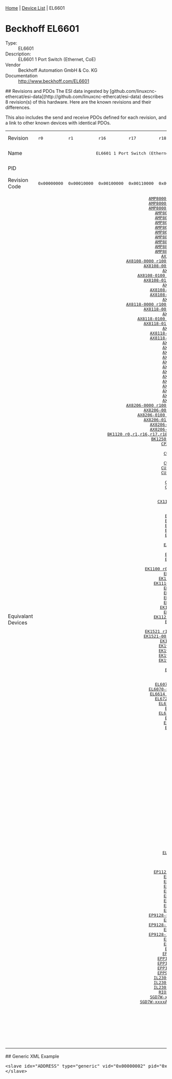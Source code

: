 <div class="nav"><a href="/esi-data">Home</a> | <a href="/esi-data/devices">Device List</a> | EL6601</div>

#  Beckhoff EL6601

<dl>
  <dt>Type:</dt><dd>EL6601</dd>
  <dt>Description:</dt><dd>EL6601 1 Port Switch (Ethernet, CoE)</dd>
  <dt>Vendor</dt><dd>Beckhoff Automation GmbH & Co. KG</dd>
  <dt>Documentation</dt><dd><a href="http://www.beckhoff.com/EL6601">http://www.beckhoff.com/EL6601</a></dd>
</dl>
## Revisions and PDOs
The ESI data ingested by [github.com/linuxcnc-ethercat/esi-data](http://github.com/linuxcnc-ethercat/esi-data) describes 8 revision(s) of this hardware.  Here are the known revisions and their differences.

This also includes the send and receive PDOs defined for each revision, and a link to other known devices with identical PDOs.

<table>
<tr >
<td class="first">Revision</td>
<td ><pre>r0</pre></td>
<td ><pre>r1</pre></td>
<td ><pre>r16</pre></td>
<td ><pre>r17</pre></td>
<td ><pre>r18</pre></td>
<td ><pre>r19</pre></td>
<td ><pre>r21</pre></td>
<td ><pre>r9995</pre></td>
</tr>
<tr >
<td class="first">Name</td>
<td  colspan=7 align="center"><pre>EL6601 1 Port Switch (Ethernet, CoE)</pre></td>
<td ><pre>EL6601 1 Port Switch (Ethernet)</pre></td>
</tr>
<tr >
<td class="first">PID</td>
<td  colspan=8 align="center"><pre>0x19c93052</pre></td>
</tr>
<tr >
<td class="first">Revision Code</td>
<td ><pre>0x00000000</pre></td>
<td ><pre>0x00010000</pre></td>
<td ><pre>0x00100000</pre></td>
<td ><pre>0x00110000</pre></td>
<td ><pre>0x00120000</pre></td>
<td ><pre>0x00130000</pre></td>
<td ><pre>0x00150000</pre></td>
<td ><pre>0x270b0000</pre></td>
</tr>
<tr >
<td class="first">Equivalant Devices</td>
<td  colspan=8 align="center"><pre><a href="AMP8000-0000">AMP8000-0000 r103,r104,r105</a><br/><a href="AMP8000-0010">AMP8000-0010 r103,r104,r105</a><br/><a href="AMP8000-0030">AMP8000-0030 r103,r104,r105</a><br/><a href="AMP8040-0000">AMP8040-0000 r104,r105</a><br/><a href="AMP8040-0010">AMP8040-0010 r104,r105</a><br/><a href="AMP8040-0030">AMP8040-0030 r104,r105</a><br/><a href="AMP8620-A000">AMP8620-A000 r200,r201</a><br/><a href="AMP8620-B000">AMP8620-B000 r200,r201</a><br/><a href="AMP8805-A000">AMP8805-A000 r200,r201</a><br/><a href="AMP8805-B000">AMP8805-B000 r200,r201</a><br/><a href="AMP8805-D000">AMP8805-D000 r200,r201</a><br/><a href="AMP8805-E000">AMP8805-E000 r200,r201</a><br/><a href="AX2000-B110">AX2000-B110 r9995</a><br/><a href="AX8108-0000">AX8108-0000 r100,r101,r102,r103,r104,r105,r41</a><br/><a href="AX8108-0010">AX8108-0010 r102,r103,r104,r105</a><br/><a href="AX8108-0020">AX8108-0020 r105</a><br/><a href="AX8108-0100">AX8108-0100 r101,r102,r103,r104,r105</a><br/><a href="AX8108-0110">AX8108-0110 r102,r103,r104,r105</a><br/><a href="AX8108-0120">AX8108-0120 r105</a><br/><a href="AX8108-0200">AX8108-0200 r103,r104,r105</a><br/><a href="AX8108-0210">AX8108-0210 r103,r104,r105</a><br/><a href="AX8108-0220">AX8108-0220 r105</a><br/><a href="AX8118-0000">AX8118-0000 r100,r101,r102,r103,r104,r105,r41</a><br/><a href="AX8118-0010">AX8118-0010 r102,r103,r104,r105</a><br/><a href="AX8118-0020">AX8118-0020 r105</a><br/><a href="AX8118-0100">AX8118-0100 r101,r102,r103,r104,r105</a><br/><a href="AX8118-0110">AX8118-0110 r102,r103,r104,r105</a><br/><a href="AX8118-0120">AX8118-0120 r105</a><br/><a href="AX8118-0200">AX8118-0200 r103,r104,r105</a><br/><a href="AX8118-0210">AX8118-0210 r103,r104,r105</a><br/><a href="AX8118-0220">AX8118-0220 r105</a><br/><a href="AX8125-0000">AX8125-0000 r105</a><br/><a href="AX8125-0020">AX8125-0020 r105</a><br/><a href="AX8125-0100">AX8125-0100 r105</a><br/><a href="AX8125-0120">AX8125-0120 r105</a><br/><a href="AX8125-0200">AX8125-0200 r105</a><br/><a href="AX8125-0220">AX8125-0220 r105</a><br/><a href="AX8140-0000">AX8140-0000 r105</a><br/><a href="AX8140-0020">AX8140-0020 r105</a><br/><a href="AX8140-0100">AX8140-0100 r105</a><br/><a href="AX8140-0120">AX8140-0120 r105</a><br/><a href="AX8140-0200">AX8140-0200 r105</a><br/><a href="AX8140-0220">AX8140-0220 r105</a><br/><a href="AX8206-0000">AX8206-0000 r100,r101,r102,r103,r104,r105,r41</a><br/><a href="AX8206-0010">AX8206-0010 r102,r103,r104,r105</a><br/><a href="AX8206-0100">AX8206-0100 r101,r102,r103,r104,r105</a><br/><a href="AX8206-0110">AX8206-0110 r102,r103,r104,r105</a><br/><a href="AX8206-0200">AX8206-0200 r103,r104,r105</a><br/><a href="AX8206-0210">AX8206-0210 r103,r104,r105</a><br/><a href="BK1120">BK1120 r0,r1,r16,r17,r18,r19,r20,r21,r9995,r9996,r9997,r9998</a><br/><a href="BK1250">BK1250 r0,r16,r17,r18,r19</a><br/><a href="CPXXXX-BK1150">CPXXXX-BK1150 r16</a><br/><a href="CU1123">CU1123 r16</a><br/><a href="CU1123-0010">CU1123-0010 r16</a><br/><a href="CU1124">CU1124 r16</a><br/><a href="CU1128">CU1128 r0,r1,r2</a><br/><a href="CU1128-B">CU1128-B r0,r1,r2</a><br/><a href="CU1128-C">CU1128-C r0,r1,r2</a><br/><a href="CU1521">CU1521 r0</a><br/><a href="CU1521-0010">CU1521-0010 r0</a><br/><a href="CU1521-0020">CU1521-0020 r0</a><br/><a href="CU1561">CU1561 r0</a><br/><a href="CU2508">CU2508 r0</a><br/><a href="CX1100-0004">CX1100-0004 r0,r1,r2</a><br/><a href="EJ1100">EJ1100 r18</a><br/><a href="EJ1122">EJ1122 r16</a><br/><a href="EJ1914">EJ1914 r17,r18</a><br/><a href="EJ1918">EJ1918 r17,r18</a><br/><a href="EJ1957">EJ1957 r17,r18</a><br/><a href="EJ2914">EJ2914 r17,r18</a><br/><a href="EJ2918">EJ2918 r17,r18</a><br/><a href="EJ6070">EJ6070 r19</a><br/><a href="EJ6070-0033">EJ6070-0033 r19</a><br/><a href="EJ9001">EJ9001 r16</a><br/><a href="EJ9400-0000">EJ9400-0000 r0</a><br/><a href="EJ9404-0000">EJ9404-0000 r0</a><br/><a href="EK0000">EK0000 rev </a><br/><a href="EK1100">EK1100 r0,r1,r16,r17,r18,r9995</a><br/><a href="EK1100-0008">EK1100-0008 r16</a><br/><a href="EK1100-0030">EK1100-0030 r16,r17</a><br/><a href="EK1110">EK1110 r0,r16,r17,r9995</a><br/><a href="EK1110-0008">EK1110-0008 r16</a><br/><a href="EK1110-0043">EK1110-0043 r16</a><br/><a href="EK1110-0044">EK1110-0044 r16</a><br/><a href="EK1121-0010">EK1121-0010 r16</a><br/><a href="EK1122">EK1122 r16,r17,r18</a><br/><a href="EK1122-0008">EK1122-0008 r16</a><br/><a href="EK1122-0080">EK1122-0080 r17,r18,r19</a><br/><a href="EK1200">EK1200 r0,rev </a><br/><a href="EK1210">EK1210 rev </a><br/><a href="EK1521">EK1521 r16,r17,r18,r19,r20,r21</a><br/><a href="EK1521-0010">EK1521-0010 r16,r17,r18,r19,r20</a><br/><a href="EK1561">EK1561 r16,r17,r18</a><br/><a href="EK1960-0000">EK1960-0000 r19,r21</a><br/><a href="EK1960-0008">EK1960-0008 r19,r21</a><br/><a href="EK1960-2600">EK1960-2600 r19,r21</a><br/><a href="EK1960-2608">EK1960-2608 r19,r21</a><br/><a href="EL0000">EL0000 rev </a><br/><a href="EL1918">EL1918 r16,r17</a><br/><a href="EL2911">EL2911 r16</a><br/><a href="EL2912">EL2912 r16</a><br/><a href="EL6070">EL6070 r16,r17,r18,r19</a><br/><a href="EL6070-0033">EL6070-0033 r16,r17,r18,r19</a><br/><a href="EL6614">EL6614 r16,r17,r18,r19,r21</a><br/><a href="EL6720">EL6720 r16,r17,r18,r20</a><br/><a href="EL6731">EL6731 r0,r16,r9995</a><br/><a href="EL6731-0010">EL6731-0010 r0</a><br/><a href="EL6751">EL6751 r0,r16,r9995</a><br/><a href="EL6751-0010">EL6751-0010 r0</a><br/><a href="EL6752">EL6752 r0,r9995</a><br/><a href="EL6752-0010">EL6752-0010 r0</a><br/><a href="EL9010">EL9010 rev </a><br/><a href="EL9011">EL9011 rev </a><br/><a href="EL9012">EL9012 rev </a><br/><a href="EL9070">EL9070 rev </a><br/><a href="EL9080">EL9080 rev </a><br/><a href="EL9100">EL9100 rev </a><br/><a href="EL9150">EL9150 rev </a><br/><a href="EL9180">EL9180 rev </a><br/><a href="EL9181">EL9181 rev </a><br/><a href="EL9182">EL9182 rev </a><br/><a href="EL9183">EL9183 rev </a><br/><a href="EL9184">EL9184 rev </a><br/><a href="EL9185">EL9185 rev </a><br/><a href="EL9186">EL9186 rev </a><br/><a href="EL9187">EL9187 rev </a><br/><a href="EL9188">EL9188 rev </a><br/><a href="EL9189">EL9189 rev </a><br/><a href="EL9190">EL9190 rev </a><br/><a href="EL9195">EL9195 rev </a><br/><a href="EL9200">EL9200 rev </a><br/><a href="EL9250">EL9250 rev </a><br/><a href="EL9290">EL9290 rev </a><br/><a href="EL9400">EL9400 rev </a><br/><a href="EL9540">EL9540 rev </a><br/><a href="EL9550">EL9550 rev </a><br/><a href="EL9550-0012">EL9550-0012 rev </a><br/><a href="EL9570">EL9570 rev </a><br/><a href="ELM9012">ELM9012 rev </a><br/><a href="ELX9012">ELX9012 rev </a><br/><a href="EP1122-0001">EP1122-0001 r16,r17,r18</a><br/><a href="EP1122-8001">EP1122-8001 r16</a><br/><a href="EP1312-0001">EP1312-0001 r16</a><br/><a href="EP1918-0002">EP1918-0002 r16</a><br/><a href="EP1957-0022">EP1957-0022 r16</a><br/><a href="EP2918-0032">EP2918-0032 r16</a><br/><a href="EP6070-0033">EP6070-0033 r16</a><br/><a href="EP6070-0060">EP6070-0060 r16</a><br/><a href="EP9128-0020">EP9128-0020 r16</a><br/><a href="EP9128-0021">EP9128-0021 r16,r17,r18,r19</a><br/><a href="EP9128-1020">EP9128-1020 r16</a><br/><a href="EP9128-1021">EP9128-1021 r16,r17,r18,r19</a><br/><a href="EP9128-2020">EP9128-2020 r16</a><br/><a href="EP9128-2021">EP9128-2021 r16,r17,r18,r19</a><br/><a href="EP9224-1037">EP9224-1037 r17</a><br/><a href="EP9224-3037">EP9224-3037 r17</a><br/><a href="EP9521-0020">EP9521-0020 r0</a><br/><a href="EPP1321-0060">EPP1321-0060 r16</a><br/><a href="EPP1322-0001">EPP1322-0001 r16,r17</a><br/><a href="EPP1332-0001">EPP1332-0001 r16,r17</a><br/><a href="EPP1342-0001">EPP1342-0001 r16,r17</a><br/><a href="EPP9001-0060">EPP9001-0060 r16,r17</a><br/><a href="IL2300-B110">IL2300-B110 r16,r17,r18</a><br/><a href="IL2301-B110">IL2301-B110 r16,r17,r18</a><br/><a href="IL2302-B110">IL2302-B110 r16,r17,r18</a><br/><a href="RIO2-ECA%2CHitachi">RIO2-ECA,Hitachi r1</a><br/><a href="SGD7W-xxxDA0x+CoE+Drive">SGD7W-xxxDA0x CoE Drive r8</a><br/><a href="SGD7W-xxxxA0xxxx+400V+CoE+Drive">SGD7W-xxxxA0xxxx 400V CoE Drive r8</a><br/><a href="XB-EC-31">XB-EC-31 r0</a><br/><a href="XC-EC-02">XC-EC-02 r0</a><br/><a href="XI811101">XI811101 r0</a><br/><a href="XI821116">XI821116 r0</a><br/><a href="XI822116">XI822116 r0</a><br/><a href="XI824116">XI824116 r0</a><br/><a href="XI841000">XI841000 r0</a><br/><a href="XI842000">XI842000 r0</a></pre></td>
</tr>
</table>
## Generic XML Example
<pre class="xml">
&lt;slave idx="ADDRESS" type="generic" vid="0x00000002" pid="0x19c93052" configPdos="true"&gt;
&lt;/slave&gt;
</pre>
